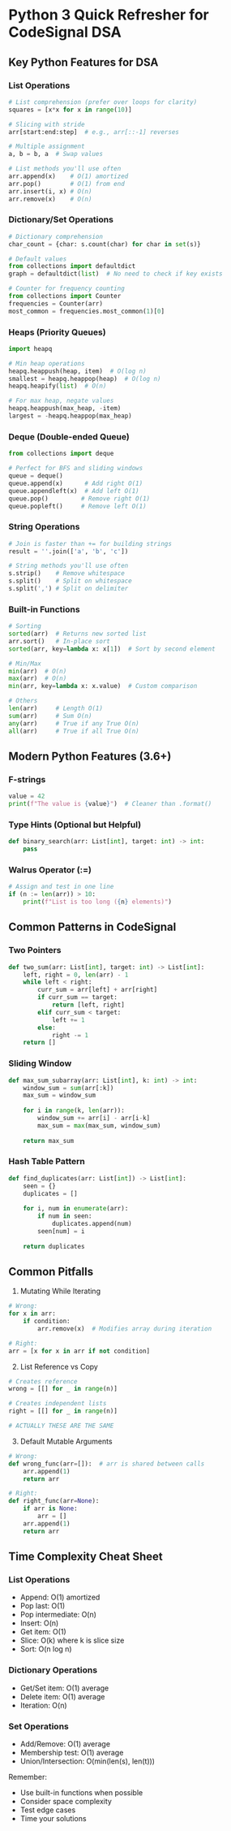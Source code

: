 # Python 3 Quick Refresher for CodeSignal DSA

## Key Python Features for DSA

### List Operations
```python
# List comprehension (prefer over loops for clarity)
squares = [x*x for x in range(10)]

# Slicing with stride
arr[start:end:step]  # e.g., arr[::-1] reverses

# Multiple assignment
a, b = b, a  # Swap values

# List methods you'll use often
arr.append(x)    # O(1) amortized
arr.pop()        # O(1) from end
arr.insert(i, x) # O(n)
arr.remove(x)    # O(n)
```

### Dictionary/Set Operations
```python
# Dictionary comprehension
char_count = {char: s.count(char) for char in set(s)}

# Default values
from collections import defaultdict
graph = defaultdict(list)  # No need to check if key exists

# Counter for frequency counting
from collections import Counter
frequencies = Counter(arr)
most_common = frequencies.most_common(1)[0]
```

### Heaps (Priority Queues)
```python
import heapq

# Min heap operations
heapq.heappush(heap, item)  # O(log n)
smallest = heapq.heappop(heap)  # O(log n)
heapq.heapify(list)  # O(n)

# For max heap, negate values
heapq.heappush(max_heap, -item)
largest = -heapq.heappop(max_heap)
```

### Deque (Double-ended Queue)
```python
from collections import deque

# Perfect for BFS and sliding windows
queue = deque()
queue.append(x)      # Add right O(1)
queue.appendleft(x)  # Add left O(1)
queue.pop()         # Remove right O(1)
queue.popleft()     # Remove left O(1)
```

### String Operations
```python
# Join is faster than += for building strings
result = ''.join(['a', 'b', 'c'])

# String methods you'll use often
s.strip()    # Remove whitespace
s.split()    # Split on whitespace
s.split(',') # Split on delimiter
```

### Built-in Functions
```python
# Sorting
sorted(arr)  # Returns new sorted list
arr.sort()   # In-place sort
sorted(arr, key=lambda x: x[1])  # Sort by second element

# Min/Max
min(arr)  # O(n)
max(arr)  # O(n)
min(arr, key=lambda x: x.value)  # Custom comparison

# Others
len(arr)     # Length O(1)
sum(arr)     # Sum O(n)
any(arr)     # True if any True O(n)
all(arr)     # True if all True O(n)
```

## Modern Python Features (3.6+)

### F-strings
```python
value = 42
print(f"The value is {value}")  # Cleaner than .format()
```

### Type Hints (Optional but Helpful)
```python
def binary_search(arr: List[int], target: int) -> int:
    pass
```

### Walrus Operator (:=)
```python
# Assign and test in one line
if (n := len(arr)) > 10:
    print(f"List is too long ({n} elements)")
```

## Common Patterns in CodeSignal

### Two Pointers
```python
def two_sum(arr: List[int], target: int) -> List[int]:
    left, right = 0, len(arr) - 1
    while left < right:
        curr_sum = arr[left] + arr[right]
        if curr_sum == target:
            return [left, right]
        elif curr_sum < target:
            left += 1
        else:
            right -= 1
    return []
```

### Sliding Window
```python
def max_sum_subarray(arr: List[int], k: int) -> int:
    window_sum = sum(arr[:k])
    max_sum = window_sum
    
    for i in range(k, len(arr)):
        window_sum += arr[i] - arr[i-k]
        max_sum = max(max_sum, window_sum)
    
    return max_sum
```

### Hash Table Pattern
```python
def find_duplicates(arr: List[int]) -> List[int]:
    seen = {}
    duplicates = []
    
    for i, num in enumerate(arr):
        if num in seen:
            duplicates.append(num)
        seen[num] = i
    
    return duplicates
```

## Common Pitfalls

1. Mutating While Iterating
```python
# Wrong:
for x in arr:
    if condition:
        arr.remove(x)  # Modifies array during iteration

# Right:
arr = [x for x in arr if not condition]
```

2. List Reference vs Copy
```python
# Creates reference
wrong = [[] for _ in range(n)]

# Creates independent lists
right = [[] for _ in range(n)]

# ACTUALLY THESE ARE THE SAME
```

3. Default Mutable Arguments
```python
# Wrong:
def wrong_func(arr=[]):  # arr is shared between calls
    arr.append(1)
    return arr

# Right:
def right_func(arr=None):
    if arr is None:
        arr = []
    arr.append(1)
    return arr
```

## Time Complexity Cheat Sheet

### List Operations
- Append: O(1) amortized
- Pop last: O(1)
- Pop intermediate: O(n)
- Insert: O(n)
- Get item: O(1)
- Slice: O(k) where k is slice size
- Sort: O(n log n)

### Dictionary Operations
- Get/Set item: O(1) average
- Delete item: O(1) average
- Iteration: O(n)

### Set Operations
- Add/Remove: O(1) average
- Membership test: O(1) average
- Union/Intersection: O(min(len(s), len(t)))

Remember:
- Use built-in functions when possible
- Consider space complexity
- Test edge cases
- Time your solutions 